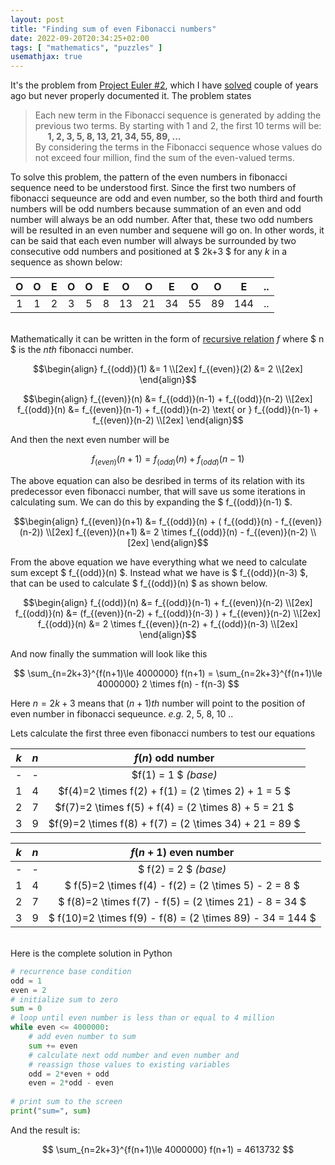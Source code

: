```yaml
---
layout: post
title: "Finding sum of even Fibonacci numbers" 
date: 2022-09-20T20:34:25+02:00
tags: [ "mathematics", "puzzles" ]
usemathjax: true
---
```


It's the problem from [Project Euler #2](https://projecteuler.net/problem=2), which I have [solved](https://github.com/furqantariq/Project-Euler/tree/master/p2) couple of years ago but never properly documented it. 
The problem states 
>Each new term in the Fibonacci sequence is generated by adding the previous two terms. By starting with 1 and 2, the first 10 terms will be:        
>&nbsp;&nbsp;&nbsp;&nbsp; **1, 2, 3, 5, 8, 13, 21, 34, 55, 89, ...**    
>By considering the terms in the Fibonacci sequence whose values do not exceed four million, find the sum of the even-valued terms.


To solve this problem, the pattern of the even numbers in fibonacci sequence need to be understood first. Since the first two numbers of fibonacci sequeunce are odd and even number, so the both third and fourth numbers will be odd numbers because summation of an even and odd number will always be an odd number. After that, these two odd numbers will be resulted in an even number and sequene will go on. In other words, it can be said that each even number will always be surrounded by two consecutive odd numbers and positioned at $ 2k+3 $ for any $k$ in a sequence as shown below:     

| O | O | E | O | O | E | O | O | E | O | O | E |.. |
|:-:|:-:|:-:|:-:|:-:|:-:|:-:|:-:|:-:|:-:|:-:|:-:|:-:|
| 1 | 1 | 2 | 3 | 5 | 8 |13 |21 |34 |55 |89 |144|.. |

\
Mathematically it can be written in the form of [recursive relation](https://en.wikipedia.org/wiki/Recurrence_relation) $f$ where $ n $ is the $nth$ fibonacci number.      


$$\begin{align} 
f_{(odd)}(1) &= 1 \\[2ex]
f_{(even)}(2) &= 2 \\[2ex]
\end{align}$$

$$\begin{align} 
f_{(even)}(n) &= f_{(odd)}(n-1) + f_{(odd)}(n-2) \\[2ex]
f_{(odd)}(n) &= f_{(even)}(n-1) + f_{(odd)}(n-2) \text{ or } f_{(odd)}(n-1) + f_{(even)}(n-2) \\[2ex]
\end{align}$$


And then the next even number will be      

$$ f_{(even)}(n+1) = f_{(odd)}(n) + f_{(odd)}(n-1) $$       

The above equation can also be desribed in terms of its relation with its predecessor even fibonacci number, that will save us some iterations in calculating sum. We can do this by expanding the $ f_{(odd)}(n-1) $.

$$\begin{align}
f_{(even)}(n+1) &= f_{(odd)}(n) + ( f_{(odd)}(n) - f_{(even)}(n-2)) \\[2ex]               
f_{(even)}(n+1) &= 2 \times f_{(odd)}(n) - f_{(even)}(n-2) \\[2ex]
\end{align}$$               

From the above equation we have everything what we need to calculate sum except $ f_{(odd)}(n) $. Instead what we have is $ f_{(odd)}(n-3) $, that can be used to calculate $ f_{(odd)}(n) $ as shown below.      

$$\begin{align} 
f_{(odd)}(n) &= f_{(odd)}(n-1) + f_{(even)}(n-2) \\[2ex]
f_{(odd)}(n) &= (f_{(even)}(n-2) + f_{(odd)}(n-3) ) + f_{(even)}(n-2) \\[2ex]       
f_{(odd)}(n) &= 2 \times f_{(even)}(n-2) + f_{(odd)}(n-3) \\[2ex]
\end{align}$$


And now finally the summation will look like this  

$$ \sum_{n=2k+3}^{f(n+1)\le 4000000} f(n+1) = \sum_{n=2k+3}^{f(n+1)\le 4000000} 2 \times f(n) - f(n-3) $$       

Here $n=2k+3$ means that $(n+1)th$ number will point to the position of even number in fibonacci sequeunce. *e.g.* 2, 5, 8, 10 ..   

Lets calculate the first three even fibonacci numbers to test our equations       


| $k$ | $n$ | $f(n)$ odd number | 
|:-:|:-:|:-:|
| - | - | $f(1) = 1 $ *(base)* |
| 1 | 4 | $f(4)=2 \times f(2) + f(1) = (2 \times 2) + 1 = 5 $ |
| 2 | 7 | $f(7)=2 \times f(5) + f(4) = (2 \times 8) + 5 = 21 $ |
| 3 | 9 | $f(9)=2 \times f(8) + f(7) = (2 \times 34) + 21 = 89 $ |
               
| $k$ | $n$ | $f(n+1)$ even number |
|:-:|:-:|:-:|
| - | - | $ f(2) = 2 $ *(base)* |
| 1 | 4 | $ f(5)=2 \times f(4) - f(2) = (2 \times 5) - 2 = 8 $ |
| 2 | 7 | $ f(8)=2 \times f(7) - f(5) = (2 \times 21) - 8 = 34 $ |
| 3 | 9 | $ f(10)=2 \times f(9) - f(8) = (2 \times 89) - 34 = 144 $ |
         

\
Here is the complete solution in Python      
```python
# recurrence base condition
odd = 1
even = 2
# initialize sum to zero
sum = 0
# loop until even number is less than or equal to 4 million 
while even <= 4000000:
    # add even number to sum
    sum += even
    # calculate next odd number and even number and
    # reassign those values to existing variables
    odd = 2*even + odd
    even = 2*odd - even   
        
# print sum to the screen
print("sum=", sum)
```
And the result is:         
          
$$ \sum_{n=2k+3}^{f(n+1)\le 4000000} f(n+1) = 4613732 $$ 
